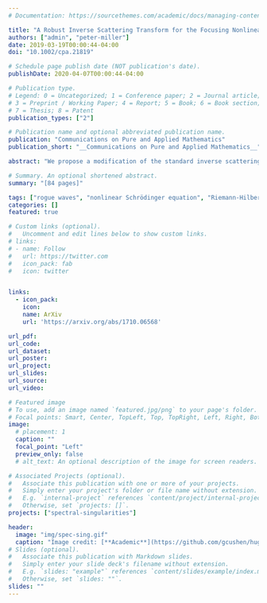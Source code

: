 ```yaml
---
# Documentation: https://sourcethemes.com/academic/docs/managing-content/

title: "A Robust Inverse Scattering Transform for the Focusing Nonlinear Schrödinger Equation"
authors: ["admin", "peter-miller"]
date: 2019-03-19T00:00:44-04:00
doi: "10.1002/cpa.21819"

# Schedule page publish date (NOT publication's date).
publishDate: 2020-04-07T00:00:44-04:00

# Publication type.
# Legend: 0 = Uncategorized; 1 = Conference paper; 2 = Journal article;
# 3 = Preprint / Working Paper; 4 = Report; 5 = Book; 6 = Book section;
# 7 = Thesis; 8 = Patent
publication_types: ["2"]

# Publication name and optional abbreviated publication name.
publication: "Communications on Pure and Applied Mathematics"
publication_short: "__Communications on Pure and Applied Mathematics__"

abstract: "We propose a modification of the standard inverse scattering transform for the focusing nonlinear Schrödinger equation (also other equations by natural generalization) formulated with nonzero boundary conditions at infinity. The purpose is to deal with arbitrary‐order poles and potentially severe spectral singularities in a simple and unified way. As an application, we use the modified transform to place the Peregrine solution and related higher‐order 'rogue wave' solutions in an inverse‐scattering context for the first time. This allows one to directly study properties of these solutions such as their dynamical or structural stability, or their asymptotic behavior in the limit of high order. The modified transform method also allows rogue waves to be generated on top of other structures by elementary Darboux transformations rather than the generalized Darboux transformations in the literature or other related limit processes."

# Summary. An optional shortened abstract.
summary: "[84 pages]"

tags: ["rogue waves", "nonlinear Schrödinger equation", "Riemann-Hilbert problems", "spectral singularities", "inverse-scattering transform"]
categories: []
featured: true

# Custom links (optional).
#   Uncomment and edit lines below to show custom links.
# links:
# - name: Follow
#   url: https://twitter.com
#   icon_pack: fab
#   icon: twitter


links:
  - icon_pack:
    icon:
    name: ArXiv
    url: 'https://arxiv.org/abs/1710.06568'

url_pdf:
url_code:
url_dataset:
url_poster:
url_project:
url_slides:
url_source:
url_video:

# Featured image
# To use, add an image named `featured.jpg/png` to your page's folder.
# Focal points: Smart, Center, TopLeft, Top, TopRight, Left, Right, BottomLeft, Bottom, BottomRight.
image:
  # placement: 1
  caption: ""
  focal_point: "Left"
  preview_only: false
  # alt_text: An optional description of the image for screen readers.

# Associated Projects (optional).
#   Associate this publication with one or more of your projects.
#   Simply enter your project's folder or file name without extension.
#   E.g. `internal-project` references `content/project/internal-project/index.md`.
#   Otherwise, set `projects: []`.
projects: ["spectral-singularities"]

header:
  image: "img/spec-sing.gif"
  caption: "Image credit: [**Academic**](https://github.com/gcushen/hugo-academic/)"
# Slides (optional).
#   Associate this publication with Markdown slides.
#   Simply enter your slide deck's filename without extension.
#   E.g. `slides: "example"` references `content/slides/example/index.md`.
#   Otherwise, set `slides: ""`.
slides: ""
---
```

